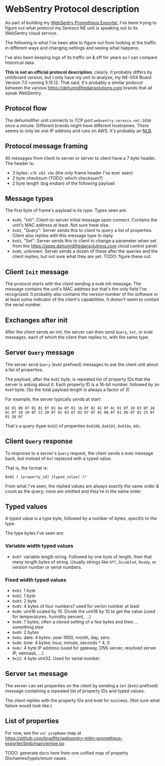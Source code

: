 # WebSentry Protocol description

As part of building my [WebSentry Prometheus Exporter](https://github.com/bradfitz/websentry-mitm-prometheus-exporter), I've been trying to figure out what protocol my Seresco NE unit is speaking out to its WebSentry cloud service.

The following is what I've been able to figure out from looking at the traffic
in different ways and changing settings and seeing what happens.

I've also been keeping logs of its traffic on & off for years so I can compare historical data.

**This is not an official protocol description**, clearly. It probably
differs by unit/board version, but I only have my unit to analyze, my NE-004 Board Version 7.0 running 5.15.12. That said, it's probably a similar protocol between the various https://dehumidifiedairsolutions.com brands that all speak WebSentry.

## Protocol flow

The dehumidifier unit connects to TCP port `websentry.seresco.net:1030` once a minute. Different brands might have different hostnames. There seems to only be one IP address and runs on AWS. It's probably an [NLB](https://docs.aws.amazon.com/elasticloadbalancing/latest/network/introduction.html).

## Protocol message framing

All messages from client to server or server to client have a 7 byte header. The header is:

* 3 bytes: `x70 x83 x9e` (the only frame header I've ever seen)
* 2 byte checksum (TODO: which checksum?)
* 2 byte length (big endian) of the following payload

## Message types

The first byte of frame's payload is its type. Types seen are:

* `0x00`, "Init": Client-to-server initial message upon connect. Contains the unit's MAC address at least. Not sure hwat else.
* `0x02`, "Query": Server sends this to client to query a list of properties. Client also replies with this message type to reply.
* `0x03`, "Set": Server sends this to client to change a parameter when set from the https://apps.dehumidifiedairsolutions.com cloud control panel.
* `0x08`, unknown. Server sends a dozen of these after the queries and the client replies, but not sure what they are yet. TODO: figure these out.


## Client `Init` message

The protocol starts with the client sending a `0x00` init message. The message
contains the unit's MAC address but that's the only field I've recognized. It
probably also contains the version number of the software or at least some
indicator of the client's capabilities. It doesn't seem to contain the serial
number.

## Exchanges after init

After the client sends an init, the server can then send `Query`, `Set`, or `0x08` messages, each of which the client then replies to, with the same type.

## Server `Query` message

The server send `Query` (`0x02` prefixed) messages to ask the client unit about
a list of properties.

The payload, after the `0x02` byte, is repeated list of property IDs that the server is asking about it. Each property ID is a 16-bit number, followed by an `0x0f` byte. (So the total payload length is always a factor of 3)

For example, the server typically sends at start:

```
02 01 00 0f 01 01 0f 01 0e 0f 01 16 0f 02 81 0f 0c 01 0f 10 03 0f 10 0c 0f 10 10 0f 12 20 0f 01 02 0f 01 07 0f 01 08 0f 01 0b 0f 01 25 0f 01 36 0f
```

That's a query (type `0x02`) of properties `0x0100`, `0x0101`, `0x010e`, etc.

## Client `Query` response

To response to a server's `Query` request, the client sends a `0x02` message back, but instead of `0xf` replaced with a typed value.

That is, the format is:

```
0x02 ( [property_id] [typed_value] )*
```

From what I've seen, the replied values are always exactly the same order & count as the query; none are omitted and they're in the same order.

## Typed values

A typed value is a type byte, followed by a number of bytes, specific to the type.

The type bytes I've seen are:

### Variable width typed values

* `0x07`: variable length string. Followed by one byte of length, then that many length bytes of string. Usually strings like `Off`, `Disabled`, `Ready`, or version number or serial numbers.

### Fixed width typed values

* `0x01`: 1 byte
* `0x02`: 1 byte
* `0x03`: 2 byte
* `0x05`: 4 bytes of four numbers? used for verion number at least
* `0x06`: uint16 scaled by 10. Divide the uint16 by 10 to get the value (used for temperatures, humidity percent, ...)
* `0x08`: 7 bytes; often a stored setting of a few bytes and then ... something else
* `0x09`: 2 bytes
* `0x0a`: date: 4 bytes: year-1900, month, day, zero.
* `0x0b`: time: 4 bytes: hour, minute, seconds * 4, 0
* `0x0c`: 4 byte IP address (used for gateway, DNS server, resolved server IP, netmask, ...)
* `0x12`: 4 byte uint32. Used for serial number.

## Server `Set` message

The server can set properties on the client by sending a `Set` (`0x03`-prefixed) message containing a repeated list of property IDs and typed values.

The client replies with the property IDs and `0x00` for success. (Not sure what failure would look like.)

## List of properties

For now, see the `var propName` map at https://github.com/bradfitz/websentry-mitm-prometheus-exporter/blob/main/wmpe.go

TODO: generate docs here from one unified map of property IDs/names/types/enum vaues.

